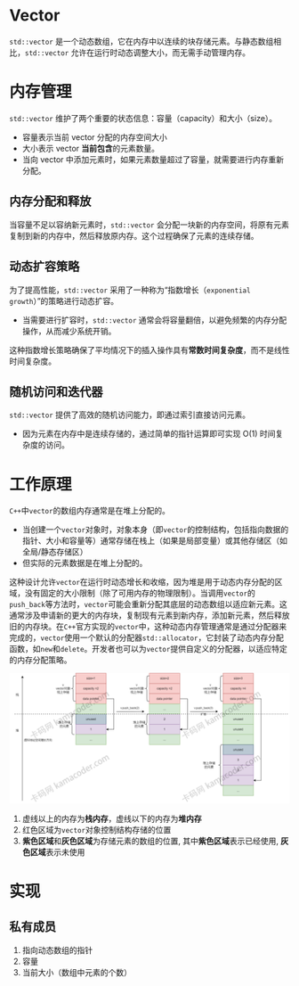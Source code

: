 # Vector

`std::vector` 是一个动态数组，它在内存中以连续的块存储元素。与静态数组相比，`std::vector` 允许在运行时动态调整大小，而无需手动管理内存。

# 内存管理

`std::vector` 维护了两个重要的状态信息：容量（capacity）和大小（size）。

- 容量表示当前 vector 分配的内存空间大小
- 大小表示 vector **当前包含**的元素数量。
- 当向 vector 中添加元素时，如果元素数量超过了容量，就需要进行内存重新分配。

## 内存分配和释放

当容量不足以容纳新元素时，`std::vector` 会分配一块新的内存空间，将原有元素复制到新的内存中，然后释放原内存。这个过程确保了元素的连续存储。



## 动态扩容策略

为了提高性能，`std::vector` 采用了一种称为“指数增长（`exponential growth`）”的策略进行动态扩容。

- 当需要进行扩容时，`std::vector` 通常会将容量翻倍，以避免频繁的内存分配操作，从而减少系统开销。

这种指数增长策略确保了平均情况下的插入操作具有**常数时间复杂度**，而不是线性时间复杂度。



## 随机访问和迭代器

`std::vector` 提供了高效的随机访问能力，即通过索引直接访问元素。

- 因为元素在内存中是连续存储的，通过简单的指针运算即可实现 O(1) 时间复杂度的访问。



# 工作原理

`C++`中`vector`的数组内存通常是在堆上分配的。

- 当创建一个`vector`对象时，对象本身（即`vector`的控制结构，包括指向数据的指针、大小和容量等）通常存储在栈上（如果是局部变量）或其他存储区（如全局/静态存储区）
- 但实际的元素数据是在堆上分配的。

这种设计允许`vector`在运行时动态增长和收缩，因为堆是用于动态内存分配的区域，没有固定的大小限制（除了可用内存的物理限制）。当调用`vector`的`push_back`等方法时，`vector`可能会重新分配其底层的动态数组以适应新元素。这通常涉及申请新的更大的内存块，复制现有元素到新内存，添加新元素，然后释放旧的内存块。在`C++`官方实现的`vector`中，这种动态内存管理通常是通过分配器来完成的，`vector`使用一个默认的分配器`std::allocator`，它封装了动态内存分配函数，如`new`和`delete`。开发者也可以为`vector`提供自定义的分配器，以适应特定的内存分配策略。

![img](assets/202404031640461.png)

1. 虚线以上的内存为**栈内存**，虚线以下的内存为**堆内存**
2. 红色区域为`vector`对象控制结构存储的位置
3. **紫色区域**和**灰色区域**为存储元素的数组的位置, 其中**紫色区域**表示已经使用, **灰色区域**表示未使用

# 实现

## 私有成员

1. 指向动态数组的指针
2. 容量
3. 当前大小（数组中元素的个数）
